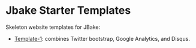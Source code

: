 # Jbake Starter Templates
Skeleton website templates for JBake:

 - [Template-1]: combines Twitter bootstrap, Google Analytics, and Disqus.


[//]: # (These are reference links used in the body of this note and get stripped out when the markdown processor does it's job. There is no need to format nicely because it shouldn't be seen. Thanks SO - http://stackoverflow.com/questions/4823468/store-comments-in-markdown-syntax)

  [Template-1]: <Template-1/>
  